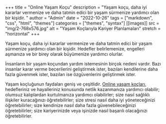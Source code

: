 +++
title = "Online Yaşam Koçu"
description = "Yaşam koçu, daha iyi kararlar vermenize ve daha tatmin edici bir yaşam sürmenize yardımcı olan bir kişidir. "
author = "Admin"
date = "2022-10-26"
tags = ["markdown", "css", "html", "themes"]
categories = ["themes", "syntax"]
[[images]]
  src = "img/2-768x576.jpg"
  alt = "Yaşam Koçlarıyla Kariyer Planlamaları"
  stretch = "horizontal"
+++

Yaşam koçu, daha iyi kararlar vermenize ve daha tatmin edici bir yaşam sürmenize yardımcı olan bir kişidir. Hedefler belirlemenize, engelleri aşmanıza ve bir birey olarak büyümenize yardımcı olurlar.

İnsanların bir yaşam koçundan yardım istemesinin birçok nedeni vardır. Bazı insanlar karar verme becerilerini geliştirmek ister, bazıları kendilerine daha fazla güvenmek ister, bazıları ise özgüvenlerini geliştirmek ister.

Yaşam koçluğunun faydaları geniş ve çeşitlidir. [Online yaşam koçları](https://yasamkocu.com/), hedefleriniz ve hayalleriniz konusunda netlik kazanmanıza yardımcı olabilir; olumsuz kalıplardan kurtulmanıza yardımcı olabilirler; size nasıl sağlıklı ilişkiler kuracağınızı öğretebilirler; size stresi nasıl daha iyi yöneteceğinizi öğretebilirler; size kendinize nasıl daha fazla güvenebileceğinizi öğretebilirler; size kariyerinizde veya işinizde nasıl başarılı olacağınızı öğretebilirler.
